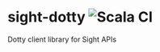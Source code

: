 # sight-dotty ![Scala CI](https://github.com/ashwinbhaskar/sight-dotty/workflows/Scala%20CI/badge.svg)
Dotty client library for Sight APIs
